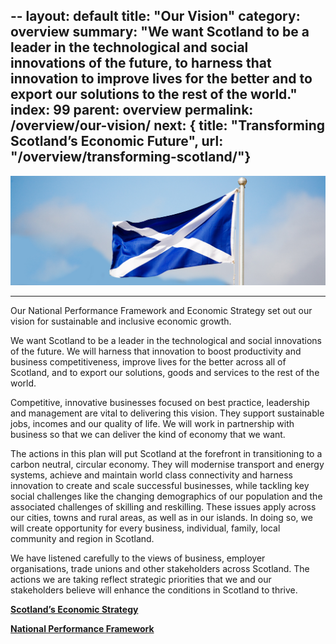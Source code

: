 --
layout: default
title:  "Our Vision"
category: overview
summary: "We want Scotland to be a leader in the technological and social innovations of the future, to harness that innovation to improve lives for the better and to export our solutions to the rest of the world."
index: 99
parent: overview
permalink: /overview/our-vision/
next: { title: "Transforming Scotland’s Economic Future", url: "/overview/transforming-scotland/"}
--

![Scottish Saltire flag](/assets/images/pageimages/overview1.jpg)
<br>
<hr>

Our National Performance Framework and Economic Strategy set out our vision for sustainable and inclusive economic growth. 

We want Scotland to be a leader in the technological and social innovations of the future. We will harness that innovation to boost productivity and business competitiveness, improve lives for the better across all of Scotland, and to export our solutions, goods and services to the rest of the world. 

Competitive, innovative businesses focused on best practice, leadership and management are vital to delivering this vision. They support sustainable jobs, incomes and our quality of life. We will work in partnership with business so that we can deliver the kind of economy that we want. 

The actions in this plan will put Scotland at the forefront in transitioning to a carbon neutral, circular economy. They will modernise transport and energy systems, achieve and maintain world class connectivity and harness innovation to create and scale successful businesses, while tackling key social challenges like the changing demographics of our population and the associated challenges of skilling and reskilling. These issues apply across our cities, towns and rural areas, as well as in our islands. In doing so, we will create opportunity for every business, individual, family, local community and region in Scotland. 

We have listened carefully to the views of business, employer organisations, trade unions and other stakeholders across Scotland. The actions we are taking reflect strategic priorities that we and our stakeholders believe will enhance the conditions in Scotland to thrive.

**[Scotland’s Economic Strategy](https://beta.gov.scot/publications/scotlands-economic-strategy/)**

**[National Performance Framework](http://nationalperformance.gov.scot/)**
